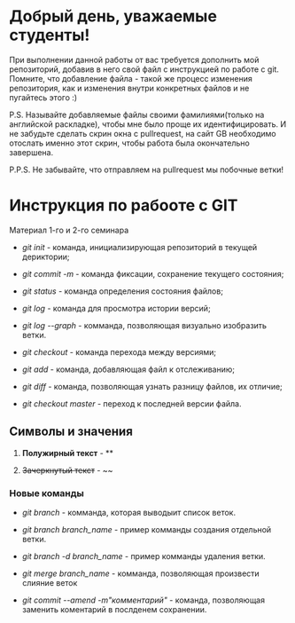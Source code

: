 # Добрый день, уважаемые студенты! 
  При выполнении данной работы от вас требуется дополнить мой репозиторий, добавив в него свой файл с инструкцией по работе с git. Помните, что добавление файла - такой же процесс изменения репозитория, как и изменения внутри конкретных файлов и не пугайтесь этого :)

  P.S. Называйте добавляемые файлы своими фамилиями(только на английской раскладке), чтобы мне было проще их идентифицировать. И не забудьте сделать скрин окна с pullrequest, на сайт GB необходимо отослать именно этот скрин, чтобы работа была окончательно завершена.

  P.P.S. Не забывайте, что отправляем на pullrequest мы побочные ветки!

  # Инструкция по рабооте с GIT
Материал 1-го и 2-го семинара

* *git init* - команда, инициализирующая репозиторий в текущей дериктории;

* *git commit -m* - команда фиксации, сохранение текущего состояния;

* *git status* - команда определения состояния файлов;

* *git log* - команда для просмотра истории версий;

* *git log --graph* - комманда, позволяющая визуально изобразить ветки.

* *git checkout* - команда перехода между версиями;

* *git add* - команда, добавляющая файл к отслеживанию;

* *git diff* - команда, позволяющая узнать разницу файлов, их отличие;

* *git checkout master* - переход к последней версии файла.

## Символы и значения

1. **Полужирный текст** - **

2. ~~Зачеркнутый текст~~ - ~~

### Новые команды

* *git branch* - комманда, которая выводыит список веток.

* *git branch branch_name* - пример комманды создания отдельной ветки.

* *git branch -d branch_name* - пример комманды удаления ветки.

* *git merge branch_name* - комманда, позволяющая произвести слияние веток

* *git commit --amend -m"комментарий"* - команда, позволяющая заменить коментарий в послденем сохранении.